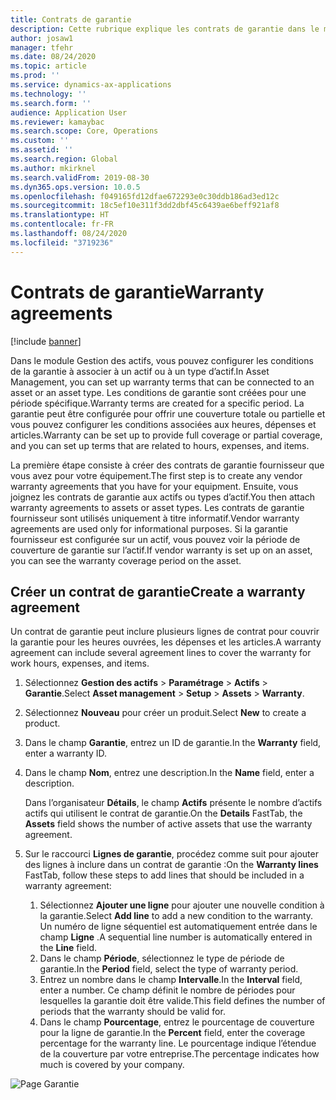 ```yaml
---
title: Contrats de garantie
description: Cette rubrique explique les contrats de garantie dans le module Gestion des actifs.
author: josaw1
manager: tfehr
ms.date: 08/24/2020
ms.topic: article
ms.prod: ''
ms.service: dynamics-ax-applications
ms.technology: ''
ms.search.form: ''
audience: Application User
ms.reviewer: kamaybac
ms.search.scope: Core, Operations
ms.custom: ''
ms.assetid: ''
ms.search.region: Global
ms.author: mkirknel
ms.search.validFrom: 2019-08-30
ms.dyn365.ops.version: 10.0.5
ms.openlocfilehash: f049165fd12dfae672293e0c30ddb186ad3ed12c
ms.sourcegitcommit: 18c5ef10e311f3dd2dbf45c6439ae6beff921af8
ms.translationtype: HT
ms.contentlocale: fr-FR
ms.lasthandoff: 08/24/2020
ms.locfileid: "3719236"
---
```

# <a name="warranty-agreements"></a><span data-ttu-id="90115-103">Contrats de garantie</span><span class="sxs-lookup"><span data-stu-id="90115-103">Warranty agreements</span></span>

[!include [banner](../../includes/banner.md)]

 


<span data-ttu-id="90115-104">Dans le module Gestion des actifs, vous pouvez configurer les conditions de la garantie à associer à un actif ou à un type d’actif.</span><span class="sxs-lookup"><span data-stu-id="90115-104">In Asset Management, you can set up warranty terms that can be connected to an asset or an asset type.</span></span> <span data-ttu-id="90115-105">Les conditions de garantie sont créées pour une période spécifique.</span><span class="sxs-lookup"><span data-stu-id="90115-105">Warranty terms are created for a specific period.</span></span> <span data-ttu-id="90115-106">La garantie peut être configurée pour offrir une couverture totale ou partielle et vous pouvez configurer les conditions associées aux heures, dépenses et articles.</span><span class="sxs-lookup"><span data-stu-id="90115-106">Warranty can be set up to provide full coverage or partial coverage, and you can set up terms that are related to hours, expenses, and items.</span></span>

<span data-ttu-id="90115-107">La première étape consiste à créer des contrats de garantie fournisseur que vous avez pour votre équipement.</span><span class="sxs-lookup"><span data-stu-id="90115-107">The first step is to create any vendor warranty agreements that you have for your equipment.</span></span> <span data-ttu-id="90115-108">Ensuite, vous joignez les contrats de garantie aux actifs ou types d’actif.</span><span class="sxs-lookup"><span data-stu-id="90115-108">You then attach warranty agreements to assets or asset types.</span></span> <span data-ttu-id="90115-109">Les contrats de garantie fournisseur sont utilisés uniquement à titre informatif.</span><span class="sxs-lookup"><span data-stu-id="90115-109">Vendor warranty agreements are used only for informational purposes.</span></span> <span data-ttu-id="90115-110">Si la garantie fournisseur est configurée sur un actif, vous pouvez voir la période de couverture de garantie sur l’actif.</span><span class="sxs-lookup"><span data-stu-id="90115-110">If vendor warranty is set up on an asset, you can see the warranty coverage period on the asset.</span></span>

## <a name="create-a-warranty-agreement"></a><span data-ttu-id="90115-111">Créer un contrat de garantie</span><span class="sxs-lookup"><span data-stu-id="90115-111">Create a warranty agreement</span></span>

<span data-ttu-id="90115-112">Un contrat de garantie peut inclure plusieurs lignes de contrat pour couvrir la garantie pour les heures ouvrées, les dépenses et les articles.</span><span class="sxs-lookup"><span data-stu-id="90115-112">A warranty agreement can include several agreement lines to cover the warranty for work hours, expenses, and items.</span></span>

1. <span data-ttu-id="90115-113">Sélectionnez **Gestion des actifs** \> **Paramétrage** \> **Actifs** \> **Garantie**.</span><span class="sxs-lookup"><span data-stu-id="90115-113">Select **Asset management** \> **Setup** \> **Assets** \> **Warranty**.</span></span>
2. <span data-ttu-id="90115-114">Sélectionnez **Nouveau** pour créer un produit.</span><span class="sxs-lookup"><span data-stu-id="90115-114">Select **New** to create a product.</span></span>
3. <span data-ttu-id="90115-115">Dans le champ **Garantie**, entrez un ID de garantie.</span><span class="sxs-lookup"><span data-stu-id="90115-115">In the **Warranty** field, enter a warranty ID.</span></span> 
4. <span data-ttu-id="90115-116">Dans le champ **Nom**, entrez une description.</span><span class="sxs-lookup"><span data-stu-id="90115-116">In the **Name** field, enter a description.</span></span>

    <span data-ttu-id="90115-117">Dans l’organisateur **Détails**, le champ **Actifs** présente le nombre d’actifs actifs qui utilisent le contrat de garantie.</span><span class="sxs-lookup"><span data-stu-id="90115-117">On the **Details** FastTab, the **Assets** field shows the number of active assets that use the warranty agreement.</span></span>

5. <span data-ttu-id="90115-118">Sur le raccourci **Lignes de garantie**, procédez comme suit pour ajouter des lignes à inclure dans un contrat de garantie :</span><span class="sxs-lookup"><span data-stu-id="90115-118">On the **Warranty lines** FastTab, follow these steps to add lines that should be included in a warranty agreement:</span></span>

    1. <span data-ttu-id="90115-119">Sélectionnez **Ajouter une ligne** pour ajouter une nouvelle condition à la garantie.</span><span class="sxs-lookup"><span data-stu-id="90115-119">Select **Add line** to add a new condition to the warranty.</span></span> <span data-ttu-id="90115-120">Un numéro de ligne séquentiel est automatiquement entrée dans le champ **Ligne** .</span><span class="sxs-lookup"><span data-stu-id="90115-120">A sequential line number is automatically entered in the **Line** field.</span></span>
    2. <span data-ttu-id="90115-121">Dans le champ **Période**, sélectionnez le type de période de garantie.</span><span class="sxs-lookup"><span data-stu-id="90115-121">In the **Period** field, select the type of warranty period.</span></span>
    3. <span data-ttu-id="90115-122">Entrez un nombre dans le champ **Intervalle**.</span><span class="sxs-lookup"><span data-stu-id="90115-122">In the **Interval** field, enter a number.</span></span> <span data-ttu-id="90115-123">Ce champ définit le nombre de périodes pour lesquelles la garantie doit être valide.</span><span class="sxs-lookup"><span data-stu-id="90115-123">This field defines the number of periods that the warranty should be valid for.</span></span>
    4. <span data-ttu-id="90115-124">Dans le champ **Pourcentage**, entrez le pourcentage de couverture pour la ligne de garantie.</span><span class="sxs-lookup"><span data-stu-id="90115-124">In the **Percent** field, enter the coverage percentage for the warranty line.</span></span> <span data-ttu-id="90115-125">Le pourcentage indique l’étendue de la couverture par votre entreprise.</span><span class="sxs-lookup"><span data-stu-id="90115-125">The percentage indicates how much is covered by your company.</span></span>

![Page Garantie](media/01-warranty.png)
